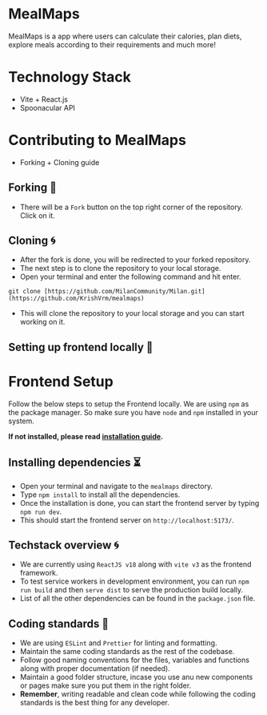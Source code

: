 # MealMaps

MealMaps is a app where users can calculate their calories, plan diets, explore meals according to their requirements and much more!

# Technology Stack

- Vite + React.js
- Spoonacular API

# Contributing to MealMaps

- Forking + Cloning guide

## Forking 🍴

- There will be a `Fork` button on the top right corner of the repository. Click on it.

## Cloning 🌀

- After the fork is done, you will be redirected to your forked repository.
- The next step is to clone the repository to your local storage.
- Open your terminal and enter the following command and hit enter.

```shell
git clone [https://github.com/MilanCommunity/Milan.git](https://github.com/KrishVrm/mealmaps)
```

- This will clone the repository to your local storage and you can start working on it.

## Setting up frontend locally 🚀

# Frontend Setup

Follow the below steps to setup the Frontend locally. We are using `npm` as the package manager. So make sure you have `node` and `npm` installed in your system.

**If not installed, please read [installation guide](https://docs.npmjs.com/downloading-and-installing-node-js-and-npm).**

## Installing dependencies ⏳

- Open your terminal and navigate to the `mealmaps` directory.
- Type `npm install` to install all the dependencies.
- Once the installation is done, you can start the frontend server by typing `npm run dev`.
- This should start the frontend server on `http://localhost:5173/`.

## Techstack overview 🌀

- We are currently using `ReactJS v18` along with `vite v3` as the frontend framework.
- To test service workers in development environment, you can run `npm run build` and then `serve dist` to serve the production build locally.
- List of all the other dependencies can be found in the `package.json` file.

## Coding standards 🔐

- We are using `ESLint` and `Prettier` for linting and formatting.
- Maintain the same coding standards as the rest of the codebase.
- Follow good naming conventions for the files, variables and functions along with proper documentation (if needed).
- Maintain a good folder structure, incase you use anu new components or pages make sure you put them in the right folder.
- **Remember**, writing readable and clean code while following the coding standards is the best thing for any developer.

<br/>
